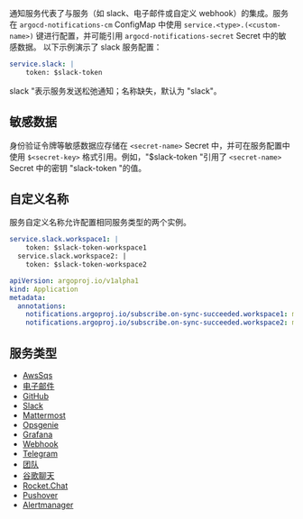 <!-- TRANSLATED by md-translate -->
通知服务代表了与服务（如 slack、电子邮件或自定义 webhook）的集成。服务在 `argocd-notifications-cm` ConfigMap 中使用 `service.<type>.(<custom-name>)` 键进行配置，并可能引用 `argocd-notifications-secret` Secret 中的敏感数据。 以下示例演示了 slack 服务配置：

```yaml
service.slack: |
    token: $slack-token
```

slack "表示服务发送松弛通知；名称缺失，默认为 "slack"。

## 敏感数据

身份验证令牌等敏感数据应存储在 `<secret-name>` Secret 中，并可在服务配置中使用 `$<secret-key>` 格式引用。例如，"$slack-token "引用了 `<secret-name>` Secret 中的密钥 "slack-token "的值。

## 自定义名称

服务自定义名称允许配置相同服务类型的两个实例。

```yaml
service.slack.workspace1: |
    token: $slack-token-workspace1
  service.slack.workspace2: |
    token: $slack-token-workspace2
```

```yaml
apiVersion: argoproj.io/v1alpha1
kind: Application
metadata:
  annotations:
    notifications.argoproj.io/subscribe.on-sync-succeeded.workspace1: my-channel
    notifications.argoproj.io/subscribe.on-sync-succeeded.workspace2: my-channel
```

## 服务类型

* [AwsSqs](./awssqs.md)
* [电子邮件](./email.md)
* [GitHub](./github.md)
* [Slack](./slack.md)
* [Mattermost](./mattermost.md)
* [Opsgenie](./opsgenie.md)
* [Grafana](./grafana.md)
* [Webhook](./webhook.md)
* [Telegram](./telegram.md)
* [团队](./teams.md)
* [谷歌聊天](./googlechat.md)
* [Rocket.Chat](./rocketchat.md)
* [Pushover](./pushover.md)
* [Alertmanager](./alertmanager.md)
